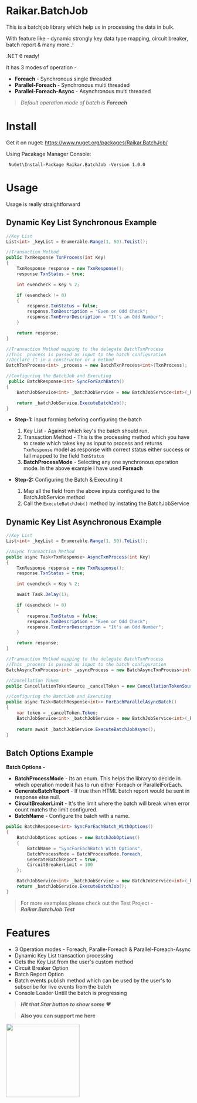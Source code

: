 # Raikar.BatchJob
This is a batchjob library which help us in processing the data in bulk. 

With feature like - dynamic strongly key data type mapping, circuit breaker, batch report & many more..!

.NET 6 ready!

It has 3 modes of operation -  
 - **Foreach** - Synchronous single threaded 
 - **Parallel-Foreach** - Synchronous multi threaded
 - **Parallel-Foreach-Async** - Asynchronous multi threaded

> *Default operation mode of batch is **Foreach*** 

# Install
Get it on nuget: https://www.nuget.org/packages/Raikar.BatchJob/

Using Pacakage Manager Console: 
```PM
 NuGet\Install-Package Raikar.BatchJob -Version 1.0.0
 ```

# Usage  
Usage is really straightforward

## Dynamic Key List Synchronous Example 
```csharp
//Key List
List<int> _keyList = Enumerable.Range(1, 50).ToList();

//Transaction Method
public TxnResponse TxnProcess(int Key)
{
    TxnResponse response = new TxnResponse();
    response.TxnStatus = true;

    int evencheck = Key % 2;

    if (evencheck != 0)
    {
        response.TxnStatus = false;
        response.TxnDescription = "Even or Odd Check";
        response.TxnErrorDescription = "It's an Odd Number";
    }

    return response;
}

//Transaction Method mapping to the delegate BatchTxnProcess
//This _process is passed as input to the batch configuration 
//Declare it in a constructor or a method
BatchTxnProcess<int> _process = new BatchTxnProcess<int>(TxnProcess);

//Configuring the BatchJob and Executing
 public BatchResponse<int> SyncForEachBatch()
{            
    BatchJobService<int> _batchJobService = new BatchJobService<int>(_keyList, _process, BatchProcessMode.Foreach);

    return _batchJobService.ExecuteBatchJob();
}       
```


- **Step-1:** Input forming beforing configuring the batch 

    1. Key List - Against which key's the batch should run.
    2. Transaction Method - This is the processing method which you have to create which takes key as input to process and returns ```TxnResponse``` model as response with correct status either success or fail mapped to the field ```TxnStatus```
    3. **BatchProcessMode** - Selecting any one synchronous operation mode. In the above example I have used **Foreach**

- **Step-2:** Configuring the Batch & Executing it 
    1. Map all the field from the above inputs configured to the BatchJobService method
    2. Call the ```ExecuteBatchJob()``` method by instating the BatchJobService


## Dynamic Key List Asynchronous Example 
```csharp
//Key List
List<int> _keyList = Enumerable.Range(1, 50).ToList();

//Async Transaction Method
public async Task<TxnResponse> AsyncTxnProcess(int Key)
{
    TxnResponse response = new TxnResponse();
    response.TxnStatus = true;

    int evencheck = Key % 2;

    await Task.Delay(1);

    if (evencheck != 0)
    {
        response.TxnStatus = false;
        response.TxnDescription = "Even or Odd Check";
        response.TxnErrorDescription = "It's an Odd Number";
    }

    return response;
}

//Transaction Method mapping to the delegate BatchTxnProcess
//This _process is passed as input to the batch configuration
BatchAsyncTxnProcess<int> _asyncProcess = new BatchAsyncTxnProcess<int>(AsyncTxnProcess);

//Cancellation Token
public CancellationTokenSource _cancelToken = new CancellationTokenSource();

//Configuring the BatchJob and Executing
public async Task<BatchResponse<int>> ForEachParallelAsyncBatch()
{
    var token = _cancelToken.Token;          
    BatchJobService<int> _batchJobService = new BatchJobService<int>(_keyList, _asyncProcess, token);
    
    return await _batchJobService.ExecuteBatchJobAsync();
}
```


## Batch Options Example
**Batch Options -**
- **BatchProcessMode** - Its an enum. This helps the library to decide in which operation mode it has to run either Foreach or ParallelForEach.
- **GenerateBatchReport** - If true then HTML batch report would be sent in response else null.
- **CircuitBreakerLimit** - It's the limit where the batch will break when error count matchs the limit configured.
- **BatchName** - Configure the batch with a name.

```csharp
public BatchResponse<int> SyncForEachBatch_WithOptions()
{
    BatchJobOptions options = new BatchJobOptions()
    {
        BatchName = "SyncForEachBatch With Options",
        BatchProcessMode = BatchProcessMode.Foreach,
        GenerateBatchReport = true,
        CircuitBreakerLimit = 100
    };

    BatchJobService<int> _batchJobService = new BatchJobService<int>(_keyList, _process, options);
    return _batchJobService.ExecuteBatchJob();
}
```

> For more examples please check out the Test Project - ***Raikar.BatchJob.Test***

# Features
- 3 Operation modes - Foreach, Paralle-Foreach & Parallel-Foreach-Async
- Dynamic Key List transaction processing 
- Gets the Key List from the user's custom method
- Circuit Breaker Option 
- Batch Report Option
- Batch events publish method which can be used by the user's to subscribe for live events from the batch
- Console Loader Untill the batch is progressing

> ***Hit that Star button to show some ❤️***

> **Also you can support me here**

<a href="https://www.buymeacoffee.com/ajayraikar123"><img src="https://cdn.buymeacoffee.com/buttons/v2/default-yellow.png" width="200" /></a>
